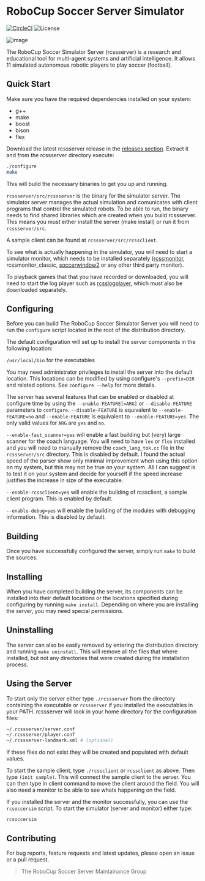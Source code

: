 # RoboCup Soccer Server Simulator

[![CircleCI](https://circleci.com/gh/rcsoccersim/rcssserver/tree/master.svg?style=svg)](https://circleci.com/gh/rcsoccersim/rcssserver/tree/master)
![License](https://img.shields.io/github/license/rcsoccersim/rcssserver.svg)

![image](https://user-images.githubusercontent.com/1832537/49242985-f69a3c00-f3ea-11e8-97f5-9b0bfdfc4e1c.png)

The RoboCup Soccer Simulator Server (rcssserver) is a research and educational tool for multi-agent systems and artificial intelligence. It allows 11 simulated autonomous robotic players to play soccer (football).

## Quick Start

Make sure you have the required dependencies installed on your system:

- g++
- make
- boost
- bison
- flex

Download the latest rcssserver release in the [releases section](https://github.com/rcsoccersim/rcssserver/releases). Extract it and from the rcssserver directory execute:

```bash
./configure
make
```

This will build the necessary binaries to get you up and running.

`rcssserver/src/rcssserver` is the binary for the simulator server. The simulator
server manages the actual simulation and comunicates with client programs that
control the simulated robots.  To be able to run, the binary needs to find shared
libraries which are created when you build rcssserver.  This means you must either
install the server (make install) or run it from `rcssserver/src`.

A sample client can be found at `rcssserver/src/rcssclient`.

To see what is actually happening in the simulator, you will need to start a
simulator monitor, which needs to be installed separately ([rcssmonitor](https://github.com/rcsoccersim/rcssmonitor),
  rcssmonitor_classic, [soccerwindow2](https://osdn.net/projects/rctools/releases/p4886)
  or any other third party monitor).

To playback games that that you have recorded or downloaded, you will need to
start the log player such as [rcsslogplayer](https://github.com/rcsoccersim/rcsslogplayer),
which must also be downloaded separately.

## Configuring

Before you can build The RoboCup Soccer Simulator Server you will need to run
the `configure` script located in the root of the distribution directory.

The default configuration will set up to install the server components in the
following location:

`/usr/local/bin`        for the executables

You may need administrator privileges to install the server into the default
location.  This locations can be modified by using configure's `--prefix=DIR`
and related options.  See `configure --help` for more details.

The server has several features that can be enabled or disabled at configure time
by using the `--enable-FEATURE[=ARG]` or `--disable-FEATURE` parameters to
`configure`.  `--disable-FEATURE` is equivalent to `--enable-FEATURE=no` and
`--enable-FEATURE` is equivalent to `--enable-FEATURE=yes`.  The only valid values
for `ARG` are `yes` and `no`.

`--enable-fast_scanner=yes` will enable a fast building but (very) large
scanner for the coach language.  You will need to have `lex` or `flex` installed
and you will need to manually remove the `coach_lang_tok.cc` file in the
`rcssserver/src` directory. This is disabled by default. I found the actual
speed of the parser show only minimal improvement when using this option on my
system, but this may not be true on your system.  All I can suggest is to test it
on your system and decide for yourself if the speed increase justifies the
increase in size of the executable.

`--enable-rcssclient=yes` will enable the building of rcssclient, a sample
client program.  This is enabled by default.

`--enable-debug=yes` will enable the building of the modules with debugging
information.  This is disabled by default.


## Building

Once you have successfully configured the server, simply run `make` to build
the sources.

## Installing

When you have completed building the server, its components can be installed
into their default locations or the locations specified during configuring by
running `make install`.  Depending on where you are installing the
server, you may need special permissions.

## Uninstalling

The server can also be easily removed by entering the distribution directory and
running `make uninstall`.  This will remove all the files that where installed,
but not any directories that were created during the installation process.

## Using the Server

To start only the server either type `./rcssserver` from the directory 
containing the executable or `rcssserver` if you installed the executables 
in your PATH. rcssserver will look in your home directory for the configuration files:

```bash
~/.rcssserver/server.conf
~/.rcssserver/player.conf
~/.rcssserver-landmark.xml # (optional)
```

If these files do not exist they will be created and populated with default values.

To start the sample client, type `./rcssclient` or `rcssclient` as above.  Then type 
`(init sample)`.  This will connect the sample client to the server.  You can then 
type in client command to move the client around the field. You will also need a 
monitor to be able to see whats happening on the field.

If you installed the server and the monitor successfully, you can use the
`rcsoccersim` script. To start the simulator (server and monitor) either type:

`rcsoccersim`


## Contributing

For bug reports, feature requests and latest updates, please open an issue or a pull request.

> The RoboCup Soccer Server Maintainance Group
